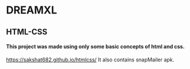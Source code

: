 # DREAMXL
## HTML-CSS

#### This project was made using only some basic concepts of html and css.
https://sakshat682.github.io/htmlcss/
It also contains snapMailer apk.
